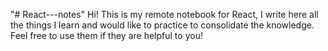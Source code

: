 "# React---notes" 
Hi! This is my remote notebook for React, I write here all the things I learn and would like to practice to consolidate the knowledge. Feel free to use them if they are helpful to you!
